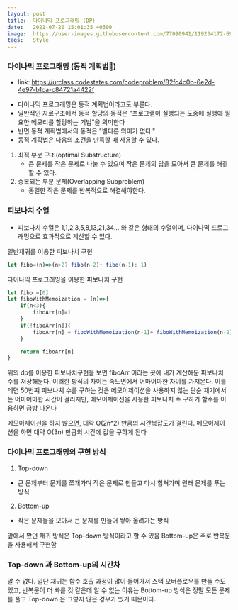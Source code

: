 ```yaml
---
layout: post
title:  다이나믹 프로그래밍 (DP)
date:   2021-07-20 15:01:35 +0300
image:  https://user-images.githubusercontent.com/77090941/119234172-69717180-bb67-11eb-8acc-f687aa97de80.jpg
tags:   Style
---
```

### 다이나믹 프로그래밍 (동적 계획법)
* link: https://urclass.codestates.com/codeproblem/82fc4c0b-6e2d-4e97-b1ca-c84721a4422f

- 다이나믹 프로그래밍은 동적 계획법이라고도 부른다. 
- 일반적인 자료구조에서 동적 할당의 동적은 "프로그램이 실행되는 도중에 실행에 필요한 메모리를 할당하는 기법"을 의미한다
- 반면 동적 계획법에서의 동적은 "별다른 의미가 없다."
- 동적 계획법은 다음의 조건을 만족할 때 사용할 수 있다.
1. 최적 부분 구조(optimal Substructure)
   - 큰 문제를 작은 문제로 나눌 수 있으며 작은 문제의 답을 모아서 큰 문제를 해결할 수 있다.
2. 중복되는 부분 문제(Overlapping Subproblem)
   - 동일한 작은 문제를 반복적으로 해결해야한다.

### 피보나치 수열
- 피보나치 수열은 1,1,2,3,5,8,13,21,34... 와 같은 형태의 수열이며, 다이나믹 프로그래밍으로 효과적으로 계산할 수 있다.

일반재귀를 이용한 피보나치 구현
```js
let fibo=(n)=>(n>2? fibo(n-2)+ fibo(n-1): 1)
```

다이나믹 프로그래밍을 이용한 피보나치 구현 
```js
let fibo =[0]
let fiboWithMemoization = (n)=>{
    if(n<3){
        fiboArr[n]=1
    }
    if(!fiboArr[n]){
        fiboArr[n] = fiboWithMemoization(n-1)+ fiboWithMemoization(n-2)
    }

    return fiboArr[n]
}
```
위의 dp를 이용한 피보나치구현을 보면 fiboArr 이라는 곳에 내가 계산해둔 피보나치 수를 저장해둔다. 이러한 방식의 차이는 속도면에서 어마어마한 차이를 가져온다.
이를테면 50번쨰 피보나치 수를 구하는 것은 메모이제이션을 사용하지 않는 단순 재기에서는 어마어마한 시간이 걸리지만, 메모이제이션을 사용한 피보나치 수 구하기 함수를 이용하면 금방 나온다

메모이제이션을 하지 않으면, 대략 O(2n^2) 만큼의 시간복잡도가 걸린다.
메모이제이션을 하면 대략 O(3n) 만큼의 시간에 값을 구하게 된다

### 다이나믹 프로그래밍의 구현 방식
1. Top-down 
 - 큰 문제부터 문제를 쪼개가며 작은 문제로 만들고 다시 합쳐가며 원래 문제를 푸는 방식

2. Bottom-up
 - 작은 문제들을 모아서 큰 문제를 만들어 쌓아 올려가는 방식

앞에서 봤던 재귀 방식은 Top-down 방식이라고 할 수 있음
Bottom-up은 주로 반복문을 사용해서 구현함

### Top-down 과 Bottom-up의 시간차
알 수 없다. 일단 재귀는 함수 호출 과정이 많이 들어가서 스택 오버플로우를 만들 수도 있고, 반복문이 더 빠를 것 같은데 알 수 없는 이유는 Bottom-up 방식은 정말 모든 문제를 풀고 Top-down 은 그렇지 않은 경우가 있기 때문이다.
